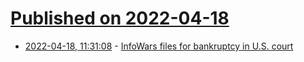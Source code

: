 # [Published on 2022-04-18](index.md)

* [2022-04-18, 11:31:08](https://news.ycombinator.com/item?id=31069390) - [InfoWars files for bankruptcy in U.S. court](https://www.reuters.com/business/media-telecom/alex-jones-infowars-files-bankruptcy-us-court-2022-04-18/)
